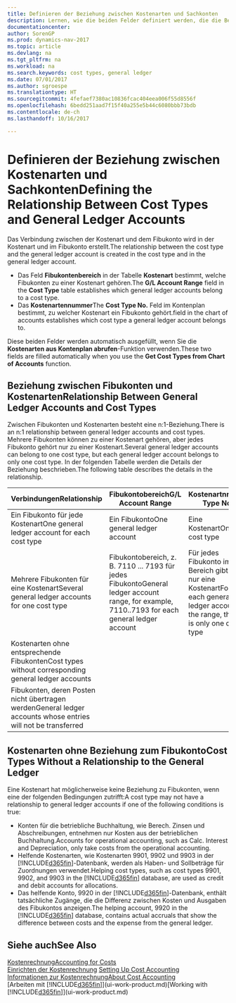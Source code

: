 ```yaml
---
title: Definieren der Beziehung zwischen Kostenarten und Sachkonten
description: Lernen, wie die beiden Felder definiert werden, die die Beziehung zwischen Kostenart und Fibukonto festlegen
documentationcenter: 
author: SorenGP
ms.prod: dynamics-nav-2017
ms.topic: article
ms.devlang: na
ms.tgt_pltfrm: na
ms.workload: na
ms.search.keywords: cost types, general ledger
ms.date: 07/01/2017
ms.author: sgroespe
ms.translationtype: HT
ms.sourcegitcommit: 4fefaef7380ac10836fcac404eea006f55d8556f
ms.openlocfilehash: 6bedd251aad7f15f40a255e5b44c6080bbb73bdb
ms.contentlocale: de-ch
ms.lasthandoff: 10/16/2017

---
```

# <a name="defining-the-relationship-between-cost-types-and-general-ledger-accounts"></a><span data-ttu-id="cd7e4-103">Definieren der Beziehung zwischen Kostenarten und Sachkonten</span><span class="sxs-lookup"><span data-stu-id="cd7e4-103">Defining the Relationship Between Cost Types and General Ledger Accounts</span></span>
<span data-ttu-id="cd7e4-104">Das Verbindung zwischen der Kostenart und dem Fibukonto wird in der Kostenart und im Fibukonto erstellt.</span><span class="sxs-lookup"><span data-stu-id="cd7e4-104">The relationship between the cost type and the general ledger account is created in the cost type and in the general ledger account.</span></span>  

* <span data-ttu-id="cd7e4-105">Das Feld **Fibukontenbereich** in der Tabelle **Kostenart** bestimmt, welche Fibukonten zu einer Kostenart gehören.</span><span class="sxs-lookup"><span data-stu-id="cd7e4-105">The **G/L Account Range** field in the **Cost Type** table establishes which general ledger accounts belong to a cost type.</span></span>  
* <span data-ttu-id="cd7e4-106">Das **Kostenartennummer**</span><span class="sxs-lookup"><span data-stu-id="cd7e4-106">The **Cost Type No.**</span></span> <span data-ttu-id="cd7e4-107">Feld im Kontenplan bestimmt, zu welcher Kostenart ein Fibukonto gehört.</span><span class="sxs-lookup"><span data-stu-id="cd7e4-107">field in the chart of accounts establishes which cost type a general ledger account belongs to.</span></span>  

<span data-ttu-id="cd7e4-108">Diese beiden Felder werden automatisch ausgefüllt, wenn Sie die **Kostenarten aus Kontenplan abrufen**-Funktion verwenden.</span><span class="sxs-lookup"><span data-stu-id="cd7e4-108">These two fields are filled automatically when you use the **Get Cost Types from Chart of Accounts** function.</span></span>  

## <a name="relationship-between-general-ledger-accounts-and-cost-types"></a><span data-ttu-id="cd7e4-109">Beziehung zwischen Fibukonten und Kostenarten</span><span class="sxs-lookup"><span data-stu-id="cd7e4-109">Relationship Between General Ledger Accounts and Cost Types</span></span>  
<span data-ttu-id="cd7e4-110">Zwischen Fibukonten und Kostenarten besteht eine n:1-Beziehung.</span><span class="sxs-lookup"><span data-stu-id="cd7e4-110">There is an n:1 relationship between general ledger accounts and cost types.</span></span> <span data-ttu-id="cd7e4-111">Mehrere Fibukonten können zu einer Kostenart gehören, aber jedes Fibukonto gehört nur zu einer Kostenart.</span><span class="sxs-lookup"><span data-stu-id="cd7e4-111">Several general ledger accounts can belong to one cost type, but each general ledger account belongs to only one cost type.</span></span> <span data-ttu-id="cd7e4-112">In der folgenden Tabelle werden die Details der Beziehung beschrieben.</span><span class="sxs-lookup"><span data-stu-id="cd7e4-112">The following table describes the details in the relationship.</span></span>  

|<span data-ttu-id="cd7e4-113">Verbindungen</span><span class="sxs-lookup"><span data-stu-id="cd7e4-113">Relationship</span></span>|<span data-ttu-id="cd7e4-114">**Fibukontobereich**</span><span class="sxs-lookup"><span data-stu-id="cd7e4-114">**G/L Account Range**</span></span>|<span data-ttu-id="cd7e4-115">**Kostenartnr.**</span><span class="sxs-lookup"><span data-stu-id="cd7e4-115">**Cost Type No.**</span></span>|  
|------------------|------------------------------------------------|-------------------------------------------|  
|<span data-ttu-id="cd7e4-116">Ein Fibukonto für jede Kostenart</span><span class="sxs-lookup"><span data-stu-id="cd7e4-116">One general ledger account for each cost type</span></span>|<span data-ttu-id="cd7e4-117">Ein Fibukonto</span><span class="sxs-lookup"><span data-stu-id="cd7e4-117">One general ledger account</span></span>|<span data-ttu-id="cd7e4-118">Eine Kostenart</span><span class="sxs-lookup"><span data-stu-id="cd7e4-118">One cost type</span></span>|  
|<span data-ttu-id="cd7e4-119">Mehrere Fibukonten für eine Kostenart</span><span class="sxs-lookup"><span data-stu-id="cd7e4-119">Several general ledger accounts for one cost type</span></span>|<span data-ttu-id="cd7e4-120">Fibukontobereich, z. B. 7110 ... 7193 für jedes Fibukonto</span><span class="sxs-lookup"><span data-stu-id="cd7e4-120">General ledger account range, for example, 7110..7193 for each general ledger account</span></span>|<span data-ttu-id="cd7e4-121">Für jedes Fibukonto im Bereich gibt es nur eine Kostenart</span><span class="sxs-lookup"><span data-stu-id="cd7e4-121">For each general ledger account in the range, there is only one cost type</span></span>|  
|<span data-ttu-id="cd7e4-122">Kostenarten ohne entsprechende Fibukonten</span><span class="sxs-lookup"><span data-stu-id="cd7e4-122">Cost types without corresponding general ledger accounts</span></span>|<Empty>||  
|<span data-ttu-id="cd7e4-123">Fibukonten, deren Posten nicht übertragen werden</span><span class="sxs-lookup"><span data-stu-id="cd7e4-123">General ledger accounts whose entries will not be transferred</span></span>||<Empty>|  

## <a name="cost-types-without-a-relationship-to-the-general-ledger"></a><span data-ttu-id="cd7e4-124">Kostenarten ohne Beziehung zum Fibukonto</span><span class="sxs-lookup"><span data-stu-id="cd7e4-124">Cost Types Without a Relationship to the General Ledger</span></span>  
<span data-ttu-id="cd7e4-125">Eine Kostenart hat möglicherweise keine Beziehung zu Fibukonten, wenn eine der folgenden Bedingungen zutrifft:</span><span class="sxs-lookup"><span data-stu-id="cd7e4-125">A cost type may not have a relationship to general ledger accounts if one of the following conditions is true:</span></span>  

* <span data-ttu-id="cd7e4-126">Konten für die betriebliche Buchhaltung, wie Berech. Zinsen und Abschreibungen, entnehmen nur Kosten aus der betrieblichen Buchhaltung.</span><span class="sxs-lookup"><span data-stu-id="cd7e4-126">Accounts for operational accounting, such as Calc. Interest and Depreciation, only take costs from the operational accounting.</span></span>  
* <span data-ttu-id="cd7e4-127">Helfende Kostenarten, wie Kostenarten 9901, 9902 und 9903 in der [!INCLUDE[d365fin](includes/d365fin_md.md)]-Datenbank, werden als Haben- und Sollbeträge für Zuordnungen verwendet.</span><span class="sxs-lookup"><span data-stu-id="cd7e4-127">Helping cost types, such as cost types 9901, 9902, and 9903 in the [!INCLUDE[d365fin](includes/d365fin_md.md)] database, are used as credit and debit accounts for allocations.</span></span>  
* <span data-ttu-id="cd7e4-128">Das helfende Konto, 9920 in der [!INCLUDE[d365fin](includes/d365fin_md.md)]-Datenbank, enthält tatsächliche Zugänge, die die Differenz zwischen Kosten und Ausgaben des Fibukontos anzeigen.</span><span class="sxs-lookup"><span data-stu-id="cd7e4-128">The helping account, 9920 in the [!INCLUDE[d365fin](includes/d365fin_md.md)] database, contains actual accruals that show the difference between costs and the expense from the general ledger.</span></span>  

## <a name="see-also"></a><span data-ttu-id="cd7e4-129">Siehe auch</span><span class="sxs-lookup"><span data-stu-id="cd7e4-129">See Also</span></span>  
[<span data-ttu-id="cd7e4-130">Kostenrechnung</span><span class="sxs-lookup"><span data-stu-id="cd7e4-130">Accounting for Costs</span></span>](finance-manage-cost-accounting.md)  
<span data-ttu-id="cd7e4-131">[Einrichten der Kostenrechnung](finance-set-up-cost-accounting.md) </span><span class="sxs-lookup"><span data-stu-id="cd7e4-131">[Setting Up Cost Accounting](finance-set-up-cost-accounting.md) </span></span>  
[<span data-ttu-id="cd7e4-132">Informationen zur Kostenrechnung</span><span class="sxs-lookup"><span data-stu-id="cd7e4-132">About Cost Accounting</span></span>](finance-about-cost-accounting.md)  
<span data-ttu-id="cd7e4-133">[Arbeiten mit [!INCLUDE[d365fin](includes/d365fin_md.md)]](ui-work-product.md)</span><span class="sxs-lookup"><span data-stu-id="cd7e4-133">[Working with [!INCLUDE[d365fin](includes/d365fin_md.md)]](ui-work-product.md)</span></span>

